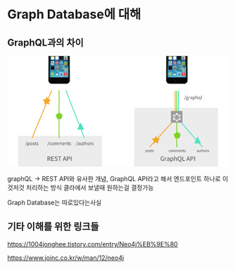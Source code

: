 # Graph Database에 대해

## GraphQL과의 차이

![different with restapi](graphql-mobile-api.png)

graphQL -> REST API와 유사한 개념, GraphQL API라고 해서 엔드포인트 하나로 이것저것 처리하는 방식
클라에서 보낼때 원하는걸 결정가능

Graph Database는 따로있다는사실

## 기타 이해를 위한 링크들

https://1004jonghee.tistory.com/entry/Neo4j%EB%9E%80

https://www.joinc.co.kr/w/man/12/neo4j

